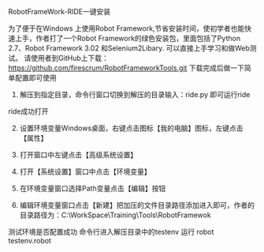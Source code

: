 RobotFrameWork-RIDE一键安装

为了便于在Windows 上使用Robot Framework,节省安装时间，使初学者也能快速上手，作者打了一个Robot Framework的绿色安装包，里面包括了Python 2.7、Robot Framework 3.02 和Selenium2Libary. 可以直接上手学习和做Web测试。
请使用者到GitHub上下载：https://github.com/firescrum/RobotFrameworkTools.git
下载完成后做一下简单配置即可使用
1.	解压到指定目录，命令行窗口切换到解压的目录输入：ride.py 即可运行ride 
 
ride成功打开
 

2.	设置环境变量Windows桌面，右键点击图标【我的电脑】图标，左键点击【属性】
 
3.	打开窗口中左键点击【高级系统设置】
 
4.	打开【系统设置】窗口中点击【环境变量】
 

5.	在环境变量窗口选择Path变量点击【编辑】按钮 

6.	编辑环境变量窗口点击【新建】把加压的文件目录路径添加进入即可，作者的目录路径为：C:\WorkSpace\Training\Tools\RobotFramewok

 
测试环境是否配置成功
命令行进入解压目录中的testenv 运行 robot testenv.robot 

